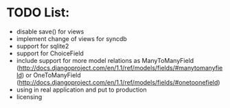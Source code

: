 
TODO List:
=========

* disable save() for views
* implement change of views for syncdb 
* support for sqlite2
* support for ChoiceField
* include support for more model relations as ManyToManyField (http://docs.djangoproject.com/en/1.1/ref/models/fields/#manytomanyfield)
  or OneToManyField (http://docs.djangoproject.com/en/1.1/ref/models/fields/#onetoonefield)
* using in real application and put to production
* licensing


